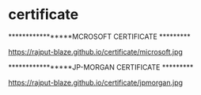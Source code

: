 # certificate
*****************MCROSOFT CERTIFICATE *********

https://rajput-blaze.github.io/certificate/microsoft.jpg

*****************JP-MORGAN CERTIFICATE *********

https://rajput-blaze.github.io/certificate/jpmorgan.jpg
